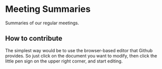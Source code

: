 # Meeting Summaries

Summaries of our regular meetings.

## How to contribute

The simplest way would be to use the browser-based editor that Github provides.  So just click on the document you want to modify, then click the little pen sign on the upper right corner, and start editing.
